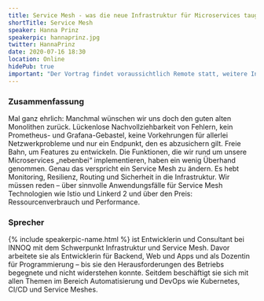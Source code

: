 ```yaml
---
title: Service Mesh - was die neue Infrastruktur für Microservices taugt
shortTitle: Service Mesh
speaker: Hanna Prinz
speakerpic: hannaprinz.jpg
twitter: HannaPrinz
date: 2020-07-16 18:30
location: Online
hidePub: true
important: "Der Vortrag findet voraussichtlich Remote statt, weitere Infos folgen."
---
```


### Zusammenfassung

Mal ganz ehrlich: Manchmal wünschen wir uns doch den guten alten Monolithen zurück. Lückenlose Nachvollziehbarkeit von Fehlern, kein Prometheus- und Grafana-Gebastel, keine Vorkehrungen für allerlei Netzwerkprobleme und nur ein Endpunkt, den es abzusichern gilt. Freie Bahn, um Features zu entwickeln.
Die Funktionen, die wir rund um unsere Microservices „nebenbei“ implementieren, haben ein wenig Überhand genommen. Genau das verspricht ein Service Mesh zu ändern. Es hebt Monitoring, Resilienz, Routing und Sicherheit in die Infrastruktur.
Wir müssen reden – über sinnvolle Anwendungsfälle für Service Mesh Technologien wie Istio und Linkerd 2 und über den Preis: Ressourcenverbrauch und Performance.

### Sprecher


{% include speakerpic-name.html %} ist Entwicklerin und Consultant bei INNOQ mit dem Schwerpunkt Infrastruktur und Service Mesh. Davor arbeitete sie als Entwicklerin für Backend, Web und Apps und als Dozentin für Programmierung – bis sie den Herausforderungen des Betriebs begegnete und nicht widerstehen konnte. Seitdem beschäftigt sie sich mit allen Themen im Bereich Automatisierung und DevOps wie Kubernetes, CI/CD und Service Meshes.
